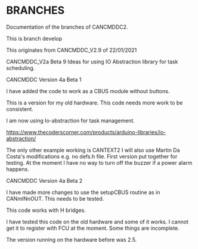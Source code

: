 
# BRANCHES

Documentation of the branches of CANCMDDC2.

This is branch develop

This originates from CANCMDDC_V2.9 of 22/01/2021

CANCMDDC_V2a Beta 9
Ideas for using IO Abstraction library for task scheduling.

CANCMDDC Version 4a Beta 1

I have added the code to work as a CBUS module without buttons.

This is a version for my old hardware. This code needs more work to be consistent.

I am now using Io-abstraction for task management.

https://www.thecoderscorner.com/products/arduino-libraries/io-abstraction/

The only other example working is CANTEXT2
I will also use Martin Da Costa's modifications e.g. no defs.h file.
First version put together for testing.
At the moment I have no way to turn off the buzzer if a power alarm happens.

CANCMDDC Version 4a Beta 2

I have made more changes to use the setupCBUS routine as in CANmINnOUT. This needs to be tested.

This code works with H bridges.

I have tested this code on the old hardware and some of it works. I cannot get it to register with FCU at the moment. Some things are incomplete.

The version running on the hardware before was 2.5.

